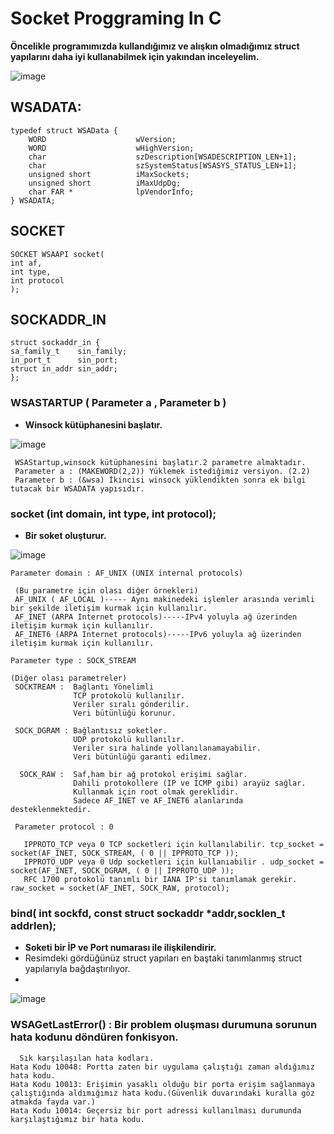 # Socket Proggraming In C

  <b> Öncelikle programımızda kullandığımız ve alışkın olmadığımız  struct yapılarını daha iyi kullanabilmek için yakından inceleyelim. </b>
  
  ![image](https://user-images.githubusercontent.com/45934056/97986814-537aaa00-1deb-11eb-9f9e-7c574a1e5fb0.png)


   ## WSADATA: 
    typedef struct WSAData {
        WORD                    wVersion;
        WORD                    wHighVersion;
        char                    szDescription[WSADESCRIPTION_LEN+1];
        char                    szSystemStatus[WSASYS_STATUS_LEN+1];
        unsigned short          iMaxSockets;
        unsigned short          iMaxUdpDg;
        char FAR *              lpVendorInfo;
    } WSADATA;
    
  ## SOCKET
    SOCKET WSAAPI socket(
    int af,
    int type,
    int protocol
    );
    
  ## SOCKADDR_IN
    struct sockaddr_in {
    sa_family_t    sin_family; 
    in_port_t      sin_port;   
    struct in_addr sin_addr;  
    };
    

  ### WSASTARTUP ( Parameter a , Parameter b )
  <ul><b><li> Winsock kütüphanesini başlatır. </li></b></ul>
  
  ![image](https://user-images.githubusercontent.com/45934056/98133195-5a2e1d80-1ece-11eb-862a-2049bda51652.png)
  
     WSAStartup,winsock kütüphanesini başlatır.2 parametre almaktadır.
     Parameter a : (MAKEWORD(2,2)) Yüklemek istediğimiz versiyon. (2.2)
     Parameter b : (&wsa) İkincisi winsock yüklendikten sonra ek bilgi tutacak bir WSADATA yapısıdır.
     
  ### socket (int domain, int type, int protocol);
  <ul><b><li> Bir soket oluşturur. </li></b></ul>
  
  ![image](https://user-images.githubusercontent.com/45934056/98134949-54d1d280-1ed0-11eb-9ea3-8fa63c8d6f90.png)
  
    Parameter domain : AF_UNIX (UNIX internal protocols)
    
     (Bu parametre için olası diğer örnekleri)
     AF_UNIX ( AF_LOCAL )----- Aynı makinedeki işlemler arasında verimli bir şekilde iletişim kurmak için kullanılır.
     AF_INET (ARPA Internet protocols)-----IPv4 yoluyla ağ üzerinden iletişim kurmak için kullanılır.
     AF_INET6 (ARPA Internet protocols)-----IPv6 yoluyla ağ üzerinden iletişim kurmak için kullanılır.
  
    Parameter type : SOCK_STREAM
    
    (Diğer olası parametreler)
     SOCKTREAM :  Bağlantı Yönelimli
                  TCP protokolü kullanılır.
                  Veriler sıralı gönderilir.
                  Veri bütünlüğü korunur.
                 
     SOCK_DGRAM : Bağlantısız soketler.
                  UDP protokolü kullanılır.
                  Veriler sıra halinde yollanılanamayabilir.
                  Veri bütünlüğü garanti edilmez. 
                  
      SOCK_RAW :  Saf,ham bir ağ protokol erişimi sağlar.
                  Dahili protokollere (IP ve ICMP gibi) arayüz sağlar.
                  Kullanmak için root olmak gereklidir.
                  Sadece AF_INET ve AF_INET6 alanlarında desteklenmektedir.
      
     Parameter protocol : 0
                  
       IPPROTO_TCP veya 0 TCP socketleri için kullanılabilir. tcp_socket = socket(AF_INET, SOCK_STREAM, ( 0 || IPPROTO_TCP ));
       IPPROTO_UDP veya 0 Udp socketleri için kullanıabilir . udp_socket = socket(AF_INET, SOCK_DGRAM, ( 0 || IPPROTO_UDP ));
       RFC 1700 protokolü tanımlı bir IANA IP'si tanımlamak gerekir. raw_socket = socket(AF_INET, SOCK_RAW, protocol);
       
   ### bind( int sockfd, const struct sockaddr *addr,socklen_t addrlen);
   <ul><b><li>Soketi bir İP ve Port numarası ile ilişkilendirir. </li></b> 
   <li>Resimdeki gördüğünüz struct yapıları en baştaki tanımlanmış struct yapılarıyla bağdaştırılıyor.<li></ul>
   
  ![image](https://user-images.githubusercontent.com/45934056/100515232-836b6200-318b-11eb-8a63-2f20f352ed4e.png)
    
   ### WSAGetLastError() : Bir problem oluşması durumuna sorunun hata kodunu döndüren fonkisyon.
      Sık karşılaşılan hata kodları.
    Hata Kodu 10048: Portta zaten bir uygulama çalıştığı zaman aldığımız hata kodu.
    Hata Kodu 10013: Erişimin yasaklı olduğu bir porta erişim sağlanmaya çalıştığında aldımığımız hata kodu.(Güvenlik duvarındaki kuralla göz atmakda fayda var.)
    Hata Kodu 10014: Geçersiz bir port adressi kullanılması durumunda karşılaştığımız bir hata kodu.
   

             

                                   

                                    

                                    
    
    
